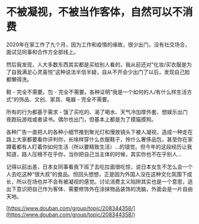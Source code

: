 # 不被凝视，不被当作客体，自然可以不消费

2020年在家工作了九个月，因为工作和疫情的缘故，很少出门，没有社交场合，面试见同事和合作方全部线上。

然后我发现，人大多数东西其实都是买给别人看的，我从前还对“化妆/买衣服是为了自我满足心灵喜悦”这种说法半信半疑，自从不开会少出门了以后，发现自己脸都懒得洗。

鞋 - 完全不需要。包 - 完全不需要。各种证明“我是一个如何的人/有什么样生活方式”的饰品、文创、家具、电器 - 完全不需要。

所有的行为都基于需求 - 饿了买吃的、渴了喝水、天气冷加厚外套、想娱乐出门夜跑玩游戏或者读书。偶尔也出门，但基本上都是为了摸猫摸狗。

各种广告一直把人的各种小细节推到聚光灯和慢放镜头下被人凝视，造成一种走在路上大家都要看你评判你，长啥样穿什么衣服鞋子，拎什么奢侈品包，甚至你在家蹲着都有人盯着你如何生活（所以要精致生活）...的错觉。但今年的这段经历让我知道，路人压根不在乎你，当你把自己当主体的时候，其实你也不在乎别人...

记得以前出差，日本女同事看我下班了去吃拉面很吃惊，说日本女生不怎么会一个人去吃这种“很大叔”的食品。但回头想想，正是因为外国人没在这种文化氛围下成长，所以在场也并不会有被凝视的感觉。讨论消费主义陷阱其实也是一个意思，逃出下意识把自己作为客体、需要修饰外在涂抹物品装饰的洗脑，外面会是一片自由天地。

[https://www.douban.com/group/topic/208344358/](https://www.douban.com/group/topic/208344358/)
